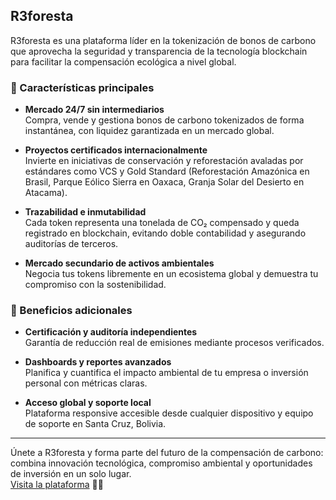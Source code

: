## **R3foresta**

R3foresta es una plataforma líder en la tokenización de bonos de carbono que aprovecha la seguridad y transparencia de la tecnología blockchain para facilitar la compensación ecológica a nivel global.

### 🔹 Características principales

- **Mercado 24/7 sin intermediarios**  
  Compra, vende y gestiona bonos de carbono tokenizados de forma instantánea, con liquidez garantizada en un mercado global.  

- **Proyectos certificados internacionalmente**  
  Invierte en iniciativas de conservación y reforestación avaladas por estándares como VCS y Gold Standard (Reforestación Amazónica en Brasil, Parque Eólico Sierra en Oaxaca, Granja Solar del Desierto en Atacama).

- **Trazabilidad e inmutabilidad**  
  Cada token representa una tonelada de CO₂ compensado y queda registrado en blockchain, evitando doble contabilidad y asegurando auditorías de terceros.

- **Mercado secundario de activos ambientales**  
  Negocia tus tokens libremente en un ecosistema global y demuestra tu compromiso con la sostenibilidad.

### 🔹 Beneficios adicionales

- **Certificación y auditoría independientes**  
  Garantía de reducción real de emisiones mediante procesos verificados.

- **Dashboards y reportes avanzados**  
  Planifica y cuantifica el impacto ambiental de tu empresa o inversión personal con métricas claras.

- **Acceso global y soporte local**  
  Plataforma responsive accesible desde cualquier dispositivo y equipo de soporte en Santa Cruz, Bolivia.

---

Únete a R3foresta y forma parte del futuro de la compensación de carbono: combina innovación tecnológica, compromiso ambiental y oportunidades de inversión en un solo lugar.  
[Visita la plataforma](https://srllamadev.github.io/R3foresta/) 🌱🚀

